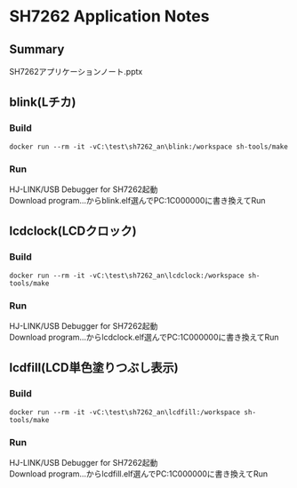 # SH7262 Application Notes
## Summary
SH7262アプリケーションノート.pptx

## blink(Lチカ)
### Build
    docker run --rm -it -vC:\test\sh7262_an\blink:/workspace sh-tools/make
### Run
HJ-LINK/USB Debugger for SH7262起動  
Download program...からblink.elf選んでPC:1C000000に書き換えてRun  

## lcdclock(LCDクロック)
### Build
    docker run --rm -it -vC:\test\sh7262_an\lcdclock:/workspace sh-tools/make
### Run
HJ-LINK/USB Debugger for SH7262起動  
Download program...からlcdclock.elf選んでPC:1C000000に書き換えてRun  

## lcdfill(LCD単色塗りつぶし表示)
### Build
    docker run --rm -it -vC:\test\sh7262_an\lcdfill:/workspace sh-tools/make
### Run
HJ-LINK/USB Debugger for SH7262起動  
Download program...からlcdfill.elf選んでPC:1C000000に書き換えてRun  
